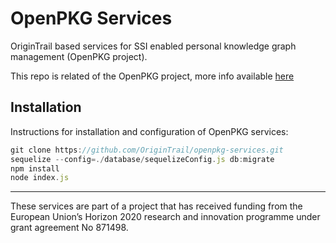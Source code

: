 # OpenPKG Services

OriginTrail based services for SSI enabled personal knowledge graph management (OpenPKG project).

This repo is related of the OpenPKG project, more info available [here](https://medium.com/origintrail/open-provenance-knowledge-graph-openpkg-a-decentralized-knowledge-graph-for-improved-governance-71162d8de07e?source=collection_home---4------12-----------------------)

## Installation
Instructions for installation and configuration of OpenPKG services:

```javascript
git clone https://github.com/OriginTrail/openpkg-services.git
sequelize --config=./database/sequelizeConfig.js db:migrate
npm install
node index.js
```


________________________________________________________________________
These services are part of a project that has received funding from the European Union’s Horizon 2020 research and innovation programme under grant agreement No 871498.
